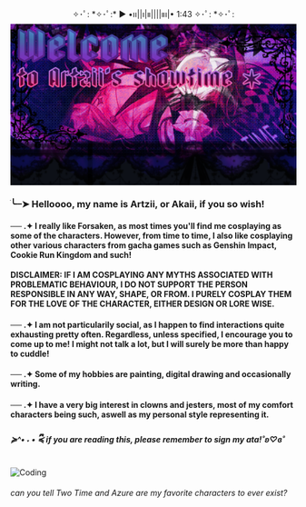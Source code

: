 
  
   
    
    
  <p align="center">
   ✧･ﾟ: *✧･ﾟ:* ▶︎ •၊၊||၊|။||||။‌‌‌‌‌၊|• 1:43 ✧･ﾟ: *✧･ﾟ:
<p\>

<img align="center" alt="Coding" width="1000" src="https://github.com/s3ntienc-e/s3ntienc-e/blob/main/Welcome.png?raw=true">
  


### ׂ╰┈➤ Helloooo, my name is Artzii, or Akaii, if you so wish!

#### ── .✦ I really like Forsaken, as most times you'll find me cosplaying as some of the characters. However, from time to time, I also like cosplaying other various characters from gacha games such as Genshin Impact, Cookie Run Kingdom and such! 
**DISCLAIMER: IF I AM COSPLAYING ANY MYTHS ASSOCIATED WITH PROBLEMATIC BEHAVIOUR, I DO NOT SUPPORT THE PERSON RESPONSIBLE IN ANY WAY, SHAPE, OR FROM. I PURELY COSPLAY THEM FOR THE LOVE OF THE CHARACTER, EITHER DESIGN OR LORE WISE.**

#### ── .✦ I am not particularily social, as I happen to find interactions quite exhausting pretty often. Regardless, unless specified, I encourage you to come up to me! I might not talk a lot, but I will surely be more than happy to cuddle!

#### ── .✦ Some of my hobbies are painting, digital drawing and occasionally writing.

#### ── .✦ I have a very big interest in clowns and jesters, most of my comfort characters being such, aswell as my personal style representing it.

##### ≽^• ˕ • ྀི≼ if you are reading this, please remember to sign my ata!˚ʚ♡ɞ˚

   <img align="center" alt="Coding" width="1000" src="https://i.pinimg.com/736x/e8/2e/8b/e82e8b8257d9d1d48ccb94485ea2aae5.jpg">

   ###### can you tell Two Time and Azure are my favorite characters to ever exist?
